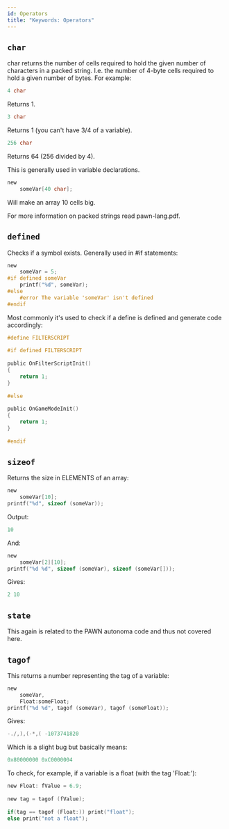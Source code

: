 ```yaml
---
id: Operators
title: "Keywords: Operators"
---
```


## `char`

char returns the number of cells required to hold the given number of characters in a packed string. I.e. the number of 4-byte cells required to hold a given number of bytes. For example:
```c
4 char
```

Returns 1.

```c
3 char
```

Returns 1 (you can't have 3/4 of a variable).

```c
256 char
```

Returns 64 (256 divided by 4).

This is generally used in variable declarations.

```c
new
	someVar[40 char];
```

Will make an array 10 cells big.

For more information on packed strings read pawn-lang.pdf.

## `defined`

Checks if a symbol exists. Generally used in #if statements:
```c
new
	someVar = 5;
#if defined someVar
	printf("%d", someVar);
#else
	#error The variable 'someVar' isn't defined
#endif
```

Most commonly it's used to check if a define is defined and generate code accordingly:
```c
#define FILTERSCRIPT
 
#if defined FILTERSCRIPT
 
public OnFilterScriptInit()
{
    return 1;
}
 
#else
 
public OnGameModeInit()
{
    return 1;
}
 
#endif
```

## `sizeof`

Returns the size in ELEMENTS of an array:
```c
new
	someVar[10];
printf("%d", sizeof (someVar));
```

Output:
```c
10
```

And:
```c
new
	someVar[2][10];
printf("%d %d", sizeof (someVar), sizeof (someVar[]));
```

Gives:
```c
2 10
```

## `state`

This again is related to the PAWN autonoma code and thus not covered here.

## `tagof`

This returns a number representing the tag of a variable:
```c
new
	someVar,
	Float:someFloat;
printf("%d %d", tagof (someVar), tagof (someFloat));
```

Gives:
```c
-./,),(-*,( -1073741820
```

Which is a slight bug but basically means:
```c
0x80000000 0xC0000004
```

To check, for example, if a variable is a float (with the tag 'Float:'):
```c
new Float: fValue = 6.9;
 
new tag = tagof (fValue);
 
if(tag == tagof (Float:)) print("float");
else print("not a float");
```